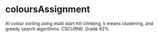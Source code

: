 # coloursAssignment
AI colour sorting using multi start hill climbing, k means clustering, and greedy search algorithms. CSCU9N6. Grade 92%
